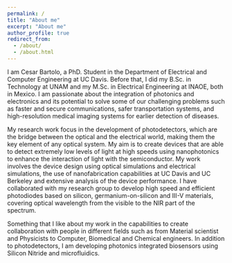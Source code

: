 ```yaml
---
permalink: /
title: "About me"
excerpt: "About me"
author_profile: true
redirect_from: 
  - /about/
  - /about.html
---
```


I am Cesar Bartolo, a PhD. Student in the Department of Electrical and Computer Engineering at UC Davis. Before that, I did my B.Sc. in Technology at UNAM and my M.Sc. in Electrical Engineering at INAOE, both in Mexico.
I am passionate about the integration of photonics and electronics and its potential to solve some of our challenging problems such as faster and secure communications, safer transportation systems, and high-resolution medical imaging systems for earlier detection of diseases. 

My research work focus in the development of photodetectors, which are the bridge between the optical and the electrical world, making them the key element of any optical system. My aim is to create devices that are able to detect extremely low levels of light at high speeds using nanophotonics to enhance the interaction of light with the semiconductor. My work involves the device design using optical simulations and electrical simulations, the use of nanofabrication capabilities at UC Davis and UC Berkeley and extensive analysis of the device performance. I have collaborated with my research group to develop high speed and efficient photodiodes based on silicon, germanium-on-silicon and III-V materials, covering optical wavelength from the visible to the NIR part of the spectrum.

Something that I like about my work in the capabilities to create collaboration with people in different fields such as from Material scientist and Physicists to Computer, Biomedical and Chemical engineers. In addition to photodetectors, I am developing photonics integrated biosensors using Silicon Nitride and microfluidics.
